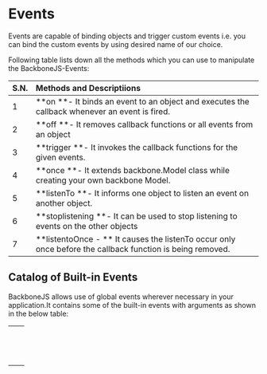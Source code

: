 # Events

Events are capable of binding objects and trigger custom events i.e. you can bind the custom events by using desired name of our choice.

Following table lists down all the methods which you can use to manipulate the BackboneJS-Events:

| S.N. | Methods and Descriptiions |
| :--- | :--- |
| 1 | **on **- It binds an event to an object and executes the callback whenever an event is fired. |
| 2 | **off **-  It removes callback functions or all events from an object |
| 3 | **trigger **- It invokes the callback functions for the given events. |
| 4 | **once **- It extends backbone.Model class while creating your own backbone Model. |
| 5 | **listenTo **-  It informs one object to listen an event on another object. |
| 6 | **stoplistening **-   It can be used to stop listening to events on the other objects |
| 7 | **listentoOnce - ** It causes the listenTo occur only once before the callback function is being removed. |

## Catalog of Built-in Events

BackboneJS allows use of global events wherever necessary in your application.It contains some of the built-in events with arguments as shown in the below table:

|  |  |
| :--- | :--- |
|  |  |
|  |  |
|  |  |
|  |  |
|  |  |
|  |  |
|  |  |
|  |  |
|  |  |
|  |  |
|  |  |
|  |  |
|  |  |




